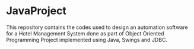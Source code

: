 # JavaProject

This repository contains the codes used to design an automation software for a Hotel Management System done as part of Object Oriented Programming Project implemented using Java, Swings and JDBC.
